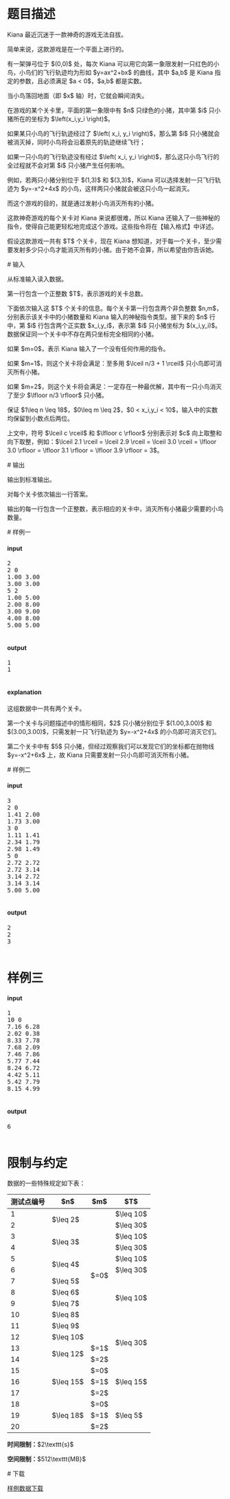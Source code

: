 # 题目描述

<p>Kiana 最近沉迷于一款神奇的游戏无法自拔。</p>
<p>简单来说，这款游戏是在一个平面上进行的。</p>
<p>有一架弹弓位于 $(0,0)$ 处，每次 Kiana 可以用它向第一象限发射一只红色的小鸟，小鸟们的飞行轨迹均为形如 $y=ax^2+bx$ 的曲线，其中 $a,b$ 是 Kiana 指定的参数，且必须满足 $a &lt; 0$，$a,b$ 都是实数。</p>
<p>当小鸟落回地面（即 $x$ 轴）时，它就会瞬间消失。</p>
<p>在游戏的某个关卡里，平面的第一象限中有 $n$ 只绿色的小猪，其中第 $i$ 只小猪所在的坐标为 $\left(x_i,y_i \right)$。</p>
<p>如果某只小鸟的飞行轨迹经过了 $\left( x_i, y_i \right)$，那么第 $i$ 只小猪就会被消灭掉，同时小鸟将会沿着原先的轨迹继续飞行；</p>
<p>如果一只小鸟的飞行轨迹没有经过 $\left( x_i, y_i \right)$，那么这只小鸟飞行的全过程就不会对第 $i$ 只小猪产生任何影响。</p>
<p>例如，若两只小猪分别位于 $(1,3)$ 和 $(3,3)$，Kiana 可以选择发射一只飞行轨迹为 $y=-x^2+4x$ 的小鸟，这样两只小猪就会被这只小鸟一起消灭。</p>
<p>而这个游戏的目的，就是通过发射小鸟消灭所有的小猪。</p>
<p>这款神奇游戏的每个关卡对 Kiana 来说都很难，所以 Kiana 还输入了一些神秘的指令，使得自己能更轻松地完成这个游戏。这些指令将在【输入格式】中详述。</p>
<p>假设这款游戏一共有 $T$ 个关卡，现在 Kiana 想知道，对于每一个关卡，至少需要发射多少只小鸟才能消灭所有的小猪。由于她不会算，所以希望由你告诉她。</p>
# 输入


<p>从标准输入读入数据。</p>
<p>第一行包含一个正整数 $T$，表示游戏的关卡总数。</p>
<p>下面依次输入这 $T$ 个关卡的信息。每个关卡第一行包含两个非负整数 $n,m$，分别表示该关卡中的小猪数量和 Kiana 输入的神秘指令类型。接下来的 $n$ 行中，第 $i$ 行包含两个正实数 $x_i,y_i$，表示第 $i$ 只小猪坐标为 $(x_i,y_i)$。数据保证同一个关卡中不存在两只坐标完全相同的小猪。</p>
<p>如果 $m=0$，表示 Kiana 输入了一个没有任何作用的指令。</p>
<p>如果 $m=1$，则这个关卡将会满足：至多用 $\lceil n/3 + 1 \rceil$ 只小鸟即可消灭所有小猪。</p>
<p>如果 $m=2$，则这个关卡将会满足：一定存在一种最优解，其中有一只小鸟消灭了至少 $\lfloor n/3 \rfloor$ 只小猪。</p>
<p>保证 $1\leq n \leq 18$，$0\leq m \leq 2$，$0 &lt; x_i,y_i &lt; 10$，输入中的实数均保留到小数点后两位。</p>
<p>上文中，符号 $\lceil c \rceil$ 和 $\lfloor c \rfloor$ 分别表示对 $c$ 向上取整和向下取整，例如：$\lceil 2.1 \rceil = \lceil 2.9 \rceil = \lceil 3.0 \rceil = \lfloor 3.0 \rfloor = \lfloor 3.1 \rfloor = \lfloor 3.9 \rfloor = 3$。</p>
# 输出


<p>输出到标准输出。</p>
<p>对每个关卡依次输出一行答案。</p>
<p>输出的每一行包含一个正整数，表示相应的关卡中，消灭所有小猪最少需要的小鸟数量。</p>
# 样例一


<h4>input</h4>
<pre>2
2 0
1.00 3.00
3.00 3.00
5 2
1.00 5.00
2.00 8.00
3.00 9.00
4.00 8.00
5.00 5.00

</pre>

<h4>output</h4>
<pre>1
1

</pre>

<h4>explanation</h4>
<p>这组数据中一共有两个关卡。</p>
<p>第一个关卡与问题描述中的情形相同，$2$ 只小猪分别位于 $(1.00,3.00)$ 和 $(3.00,3.00)$，只需发射一只飞行轨迹为 $y=-x^2+4x$ 的小鸟即可消灭它们。</p>
<p>第二个关卡中有 $5$ 只小猪，但经过观察我们可以发现它们的坐标都在抛物线 $y=-x^2+6x$ 上，故 Kiana 只需要发射一只小鸟即可消灭所有小猪。</p>
# 样例二


<h4>input</h4>
<pre>3
2 0
1.41 2.00
1.73 3.00
3 0
1.11 1.41
2.34 1.79
2.98 1.49
5 0
2.72 2.72
2.72 3.14
3.14 2.72
3.14 3.14
5.00 5.00

</pre>


<h4>output</h4>
<pre>2
2
3

</pre>

# 样例三


<h4>input</h4>
<pre>1
10 0
7.16 6.28
2.02 0.38
8.33 7.78
7.68 2.09
7.46 7.86
5.77 7.44
8.24 6.72
4.42 5.11
5.42 7.79
8.15 4.99

</pre>


<h4>output</h4>
<pre>6

</pre>

# 限制与约定


<p>数据的一些特殊规定如下表：</p>
<div class="table-responsive">
<table class="table table-bordered table-text-center table-vertical-middle"><thead><tr><th rowspan="1">测试点编号</th><th rowspan="1">$n$</th><th rowspan="1">$m$</th><th rowspan="1">$T$</th></tr></thead><tbody><tr><td rowspan="1">1</td><td rowspan="2">$\leq 2$</td><td rowspan="12">$=0$</td><td rowspan="1">$\leq 10$</td></tr><tr><td rowspan="1">2</td><td rowspan="1">$\leq 30$</td></tr><tr><td rowspan="1">3</td><td rowspan="2">$\leq 3$</td><td rowspan="1">$\leq 10$</td></tr><tr><td rowspan="1">4</td><td rowspan="1">$\leq 30$</td></tr><tr><td rowspan="1">5</td><td rowspan="2">$\leq 4$</td><td rowspan="1">$\leq 10$</td></tr><tr><td rowspan="1">6</td><td rowspan="1">$\leq 30$</td></tr><tr><td rowspan="1">7</td><td rowspan="1">$\leq 5$</td><td rowspan="4">$\leq 10$</td></tr><tr><td rowspan="1">8</td><td rowspan="1">$\leq 6$</td></tr><tr><td rowspan="1">9</td><td rowspan="1">$\leq 7$</td></tr><tr><td rowspan="1">10</td><td rowspan="1">$\leq 8$</td></tr><tr><td rowspan="1">11</td><td rowspan="1">$\leq 9$</td><td rowspan="4">$\leq 30$</td></tr><tr><td rowspan="1">12</td><td rowspan="1">$\leq 10$</td></tr><tr><td rowspan="1">13</td><td rowspan="2">$\leq 12$</td><td rowspan="1">$=1$</td></tr><tr><td rowspan="1">14</td><td rowspan="1">$=2$</td></tr><tr><td rowspan="1">15</td><td rowspan="3">$\leq 15$</td><td rowspan="1">$=0$</td><td rowspan="3">$\leq 15$</td></tr><tr><td rowspan="1">16</td><td rowspan="1">$=1$</td></tr><tr><td rowspan="1">17</td><td rowspan="1">$=2$</td></tr><tr><td rowspan="1">18</td><td rowspan="3">$\leq 18$</td><td rowspan="1">$=0$</td><td rowspan="3">$\leq 5$</td></tr><tr><td rowspan="1">19</td><td rowspan="1">$=1$</td></tr><tr><td rowspan="1">20</td><td rowspan="1">$=2$</td></tr></tbody></table></div>


<p><strong>时间限制：</strong>$2\texttt{s}$</p>
<p><strong>空间限制：</strong>$512\texttt{MB}$</p>
# 下载


<p><a href="/download.php?type=problem&amp;id=265">样例数据下载</a></p>
